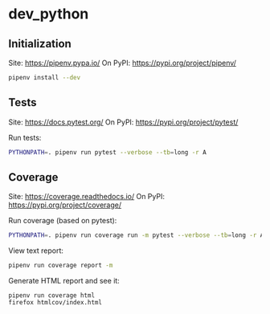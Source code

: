 # dev_python

## Initialization
Site: https://pipenv.pypa.io/
On PyPI: https://pypi.org/project/pipenv/

```bash
pipenv install --dev
```

## Tests
Site: https://docs.pytest.org/
On PyPI: https://pypi.org/project/pytest/

Run tests:
```bash
PYTHONPATH=. pipenv run pytest --verbose --tb=long -r A
```

## Coverage
Site: https://coverage.readthedocs.io/
On PyPI: https://pypi.org/project/coverage/

Run coverage (based on pytest):
```bash
PYTHONPATH=. pipenv run coverage run -m pytest --verbose --tb=long -r A
```

View text report:
```bash
pipenv run coverage report -m
```

Generate HTML report and see it:
```
pipenv run coverage html
firefox htmlcov/index.html
```